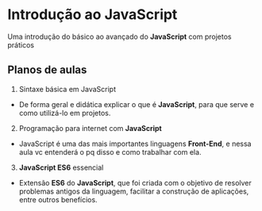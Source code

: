 # Introdução ao JavaScript
Uma introdução do básico ao avançado do **JavaScript** com projetos práticos

## Planos de aulas
1. Sintaxe básica em JavaScript
* De forma geral e didática explicar o que é **JavaScript**, para que serve e como utilizá-lo em projetos.

2. Programação para internet com **JavaScript**
* JavaScript é uma das mais importantes linguagens **Front-End**, e nessa aula vc entenderá o pq disso e como trabalhar com ela.

3. **JavaScript ES6** essencial
* Extensão **ES6** do **JavaScript**, que foi criada com o objetivo de resolver problemas antigos da linguagem, facilitar a construção de aplicações, entre outros benefícios. 